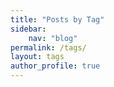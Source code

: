 ```yaml
---
title: "Posts by Tag"
sidebar:
    nav: "blog"
permalink: /tags/
layout: tags
author_profile: true
---
```

